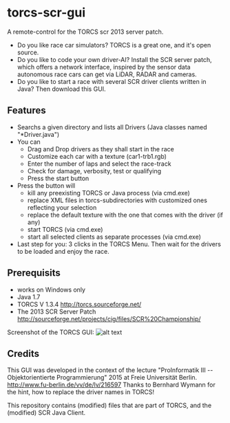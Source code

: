 # torcs-scr-gui
A remote-control for the TORCS scr 2013 server patch.

* Do you like race car simulators? TORCS is a great one, and it's open source.
* Do you like to code your own driver-AI? Install the SCR server patch, which offers a network interface, inspired by the sensor data autonomous race cars can get via LiDAR, RADAR and cameras.
* Do you like to start a race with several SCR driver clients written in Java? Then download this GUI.
 
## Features
* Searchs a given directory and lists all Drivers (Java classes named "*Driver.java")
* You can 
  * Drag and Drop drivers as they shall start in the race
  * Customize each car with a texture (car1-trb1.rgb)
  * Enter the number of laps and select the race-track
  * Check for damage, verbosity, test or qualifying
  * Press the start button
* Press the button will 
  * kill any preexisting TORCS or Java process (via cmd.exe)
  * replace XML files in torcs-subdirectories with customized ones reflecting your selection
  * replace the default texture with the one that comes with the driver (if any)
  * start TORCS (via cmd.exe)
  * start all selected clients as separate processes (via cmd.exe)
* Last step for you: 3 clicks in the TORCS Menu. Then wait for the drivers to be loaded and enjoy the race.

## Prerequisits
* works on Windows only
* Java 1.7
* TORCS V 1.3.4 http://torcs.sourceforge.net/
* The 2013 SCR Server Patch http://sourceforge.net/projects/cig/files/SCR%20Championship/
 
Screenshot of the TORCS GUI: 
![alt text](https://github.com/kinnla/torcs-scr-gui/raw/master/src/torcs-gui.PNG "Screenshot of the TORCS GUI")


## Credits
This GUI was developed in the context of the lecture "ProInformatik III -- Objektorientierte Programmierung" 2015 at Freie Universität Berlin. http://www.fu-berlin.de/vv/de/lv/216597
Thanks to Bernhard Wymann for the hint, how to replace the driver names in TORCS!

This repository contains (modified) files that are part of TORCS, and the (modified) SCR Java Client.
